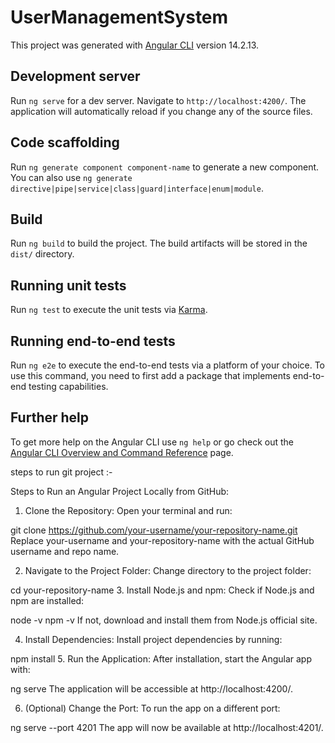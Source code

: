 # UserManagementSystem

This project was generated with [Angular CLI](https://github.com/angular/angular-cli) version 14.2.13.

## Development server

Run `ng serve` for a dev server. Navigate to `http://localhost:4200/`. The application will automatically reload if you change any of the source files.

## Code scaffolding

Run `ng generate component component-name` to generate a new component. You can also use `ng generate directive|pipe|service|class|guard|interface|enum|module`.

## Build

Run `ng build` to build the project. The build artifacts will be stored in the `dist/` directory.

## Running unit tests

Run `ng test` to execute the unit tests via [Karma](https://karma-runner.github.io).

## Running end-to-end tests

Run `ng e2e` to execute the end-to-end tests via a platform of your choice. To use this command, you need to first add a package that implements end-to-end testing capabilities.

## Further help

To get more help on the Angular CLI use `ng help` or go check out the [Angular CLI Overview and Command Reference](https://angular.io/cli) page.


steps to run git project :-

Steps to Run an Angular Project Locally from GitHub:
1. Clone the Repository:
Open your terminal and run:


git clone https://github.com/your-username/your-repository-name.git
Replace your-username and your-repository-name with the actual GitHub username and repo name.

2. Navigate to the Project Folder:
Change directory to the project folder:


cd your-repository-name
3. Install Node.js and npm:
Check if Node.js and npm are installed:


node -v
npm -v
If not, download and install them from Node.js official site.

4. Install Dependencies:
Install project dependencies by running:


npm install
5. Run the Application:
After installation, start the Angular app with:


ng serve
The application will be accessible at http://localhost:4200/.

6. (Optional) Change the Port:
To run the app on a different port:


ng serve --port 4201
The app will now be available at http://localhost:4201/.

